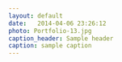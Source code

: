 ```yaml
---
layout: default
date:   2014-04-06 23:26:12
photo: Portfolio-13.jpg
caption_header: Sample header
caption: sample caption
---
```

